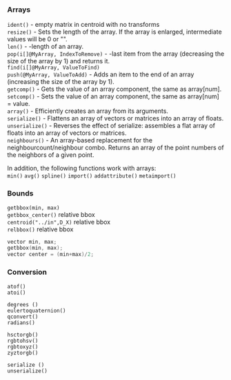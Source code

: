 ### Arrays

`ident()` - empty matrix in centroid with no transforms  
`resize()` - Sets the length of the array. If the array is enlarged, intermediate values will be 0 or "".    
`len()` - -length of an array.    
`pop(i[]@MyArray, IndexToRemove)` - -last item from the array (decreasing the size of the array by 1) and returns it.    
`find(i[]@MyArray, ValueToFind)`    
`push(@MyArray, ValueToAdd)` - Adds an item to the end of an array (increasing the size of the array by 1).    
`getcomp()` - Gets the value of an array component, the same as array[num].   
`setcomp()` - Sets the value of an array component, the same as array[num] = value.    
`array()` - Efficiently creates an array from its arguments.   
`serialize()` - Flattens an array of vectors or matrices into an array of floats.    
`unserialize()` - Reverses the effect of serialize: assembles a flat array of floats into an array of vectors or matrices.    
`neighbours()` - An array-based replacement for the neighbourcount/neighbour combo. Returns an array of the point numbers of the neighbors of a given point.    

In addition, the following functions work with arrays:  
`min()`
`avg()`
`spline()`
`import()`
`addattribute()`
`metaimport()`

### Bounds

`getbbox(min, max)`  
`getbbox_center()` relative bbox  
`centroid("../in",D_X)` relative bbox  
`relbbox()` relative bbox  

```cpp
vector min, max;
getbbox(min, max);
vector center = (min+max)/2;
```


### Conversion


`atof()`  
`atoi()`  

`degrees ()`  
`eulertoquaternion()`  
`qconvert()`  
`radians()`  

`hsctorgb()`  
`rgbtohsv()`  
`rgbtoxyz()`  
`zyztorgb()`  

`serialize ()`  
`unserialize()`  

